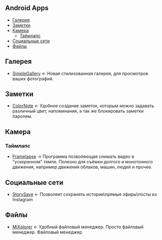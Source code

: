 ## Android Apps
- [Галерея](#галерея)
- [Заметки](#заметки)
- [Камера](#камера)
  - [Таймлапс](#таймлапс)
- [Социальные сети](#социальные-сети)
- [Файлы](#файлы)
   
## Галерея
- [SimpleGallery](https://play.google.com/store/apps/details?id=com.simplemobiletools.gallery) <- Новая стилизованная галерея, для просмотров ваших фотографий.

## Заметки
- [ColorNote](https://play.google.com/store/apps/details?id=com.socialnmobile.dictapps.notepad.color.note) <- Удобное создание заметок, которым можно задавать различный цвет, напоминания, а так же блокировать заметки паролем.

## Камера
### Таймлапс
- [Framelapse](https://play.google.com/store/apps/details?id=com.neximolabs.droidtimelapsepro) -> Программа позволяющая снимать видео в "ускоренном" темпе. Полезно для съёмки долгого и монотонного движения, например движения облаков, машин, людей и прочее.

## Социальные сети
- [StorySave](https://play.google.com/store/apps/details?id=io.storysave.android) <- Позволяет сохранять истории\прямые эфиры\посты из Instagram 

## Файлы
- [MiXplorer](http://www.mixplorer.com) <- Удобный файловый менеджер. Просто файловый менеджер. Файловый менеджер
